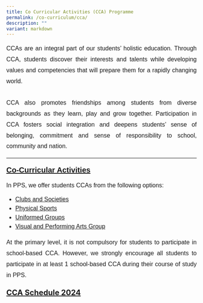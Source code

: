 ```yaml
---
title: Co Curricular Activities (CCA) Programme
permalink: /co-curriculum/cca/
description: ""
variant: markdown
---
```

<p style="font-family:arial; font-size:16px; text-align:justify; line-height:1.8">CCAs are an integral part of our students’ holistic education. Through CCA, students discover their interests and talents while developing values and competencies that will prepare them for a rapidly changing world. <br><br>
CCA also promotes friendships among students from diverse backgrounds as they learn, play and grow together. Participation in CCA fosters social integration and deepens students’ sense of belonging, commitment and sense of responsibility to school, community and nation.</p>

------

<p style="font-family:arial; font-size:16px; font-weight:bold; font-size:20px"><a target="_blank" href="https://www.moe.gov.sg/education-in-sg/our-programmes/cca">Co-Curricular Activities</a></p>

<p style="font-family:arial; font-size:16px; text-align:justify">In PPS, we offer students CCAs from the following options:
</p><ul>
	<li style="font-family:arial; font-size:16px; line-height:1.5"><a href="/cca/Clubs-and-Societies/robotics/">Clubs and Societies</a></li>
	<li style="font-family:arial; font-size:16px; line-height:1.5"><a href="/cca/Physical-Sports/basketball/">Physical Sports</a></li>
	<li style="font-family:arial; font-size:16px; line-height:1.5"><a href="/cca/Uniformed-Groups/boys-brigade/">Uniformed Groups</a></li>
<li style="font-family:arial; font-size:16px; line-height:1.5"><a href="/cca/Visual-and-Performing-Arts/arts-n-craft-club/">Visual and Performing Arts Group</a></li></ul>
<p></p>

<p style="font-family:arial; font-size:16px; text-align:justify; line-height:1.8">At the primary level, it is not compulsory for students to participate in school-based CCA. However, we strongly encourage all students to participate in at least 1 school-based CCA during their course of study in PPS.</p>

<p style="font-size:20px; font-weight:bold"><a target="_blank" href="/files/CCA/CCA_Schedule_2024.pdf">CCA Schedule 2024</a></p>